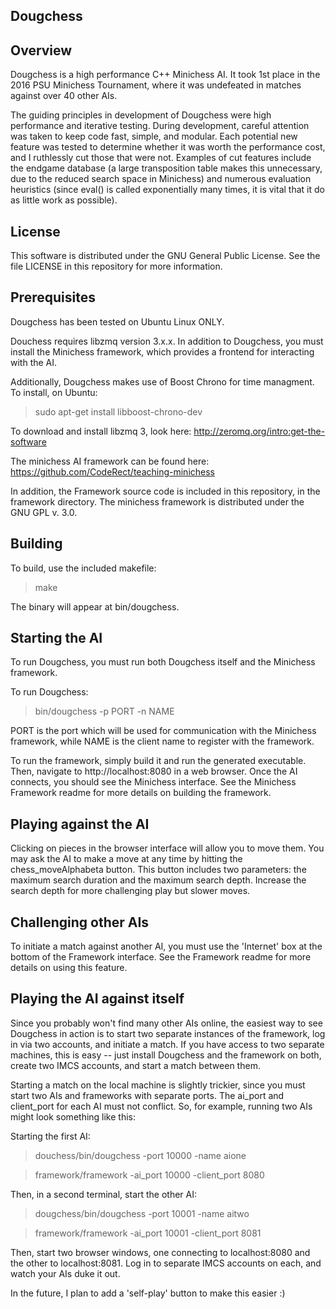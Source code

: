 ## Dougchess

## Overview
Dougchess is a high performance C++ Minichess AI. It took 1st place in the 2016 PSU Minichess Tournament,
where it was undefeated in matches against over 40 other AIs.

The guiding principles in development of Dougchess were high performance and iterative testing.
During development, careful attention was taken to keep code fast, simple, and modular.
Each potential new feature was tested to determine whether it was worth the performance cost, and I ruthlessly cut those that were not.
Examples of cut features include the endgame database (a large transposition table makes this unnecessary, due
to the reduced search space in Minichess) and numerous evaluation heuristics (since eval() is called
exponentially many times, it is vital that it do as little work as possible).

## License
This software is distributed under the GNU General Public License. See the file LICENSE in this repository for more information. 

## Prerequisites
Dougchess has been tested on Ubuntu Linux ONLY.

Douchess requires libzmq version 3.x.x. In addition to Dougchess, you must
install the Minichess framework, which provides a frontend for interacting
with the AI.

Additionally, Dougchess makes use of Boost Chrono for time managment. To install, on Ubuntu:

> sudo apt-get install libboost-chrono-dev

To download and install libzmq 3, look here: http://zeromq.org/intro:get-the-software

The minichess AI framework can be found here: https://github.com/CodeRect/teaching-minichess

In addition, the Framework source code is included in this repository, in the framework directory.
The minichess framework is distributed under the GNU GPL v. 3.0.

## Building 
To build, use the included makefile:

> make

The binary will appear at bin/dougchess.

## Starting the AI
To run Dougchess, you must run both Dougchess itself and the Minichess framework.

To run Dougchess: 
> bin/dougchess -p PORT -n NAME

PORT is the port which will be used for communication with
the Minichess framework, while NAME is the client name to register
with the framework.

To run the framework, simply build it and run the generated executable.
Then, navigate to http://localhost:8080 in a web browser. Once the AI connects,
you should see the Minichess interface. See the Minichess Framework readme for more
details on building the framework.

## Playing against the AI
Clicking on pieces in the browser interface will allow you to move them. You may ask the AI
to make a move at any time by hitting the chess_moveAlphabeta button. This button includes two
parameters: the maximum search duration and the maximum search depth. Increase the search depth
for more challenging play but slower moves.

## Challenging other AIs
To initiate a match against another AI, you must use the 'Internet' box at the bottom of the Framework
interface. See the Framework readme for more details on using this feature.

## Playing the AI against itself
Since you probably won't find many other AIs online, the easiest way to see Dougchess
in action is to start two separate instances of the framework, log in via two accounts, and initiate a match.
If you have access to two separate machines, this is easy -- just install Dougchess and the framework on
both, create two IMCS accounts, and start a match between them.

Starting a match on the local machine is slightly trickier, since you must start two AIs and frameworks
with separate ports. The ai_port and client_port for each AI must not conflict. So, for example, running
two AIs might look something like this:

Starting the first AI:
> douchess/bin/dougchess -port 10000 -name aione

> framework/framework -ai_port 10000 -client_port 8080

Then, in a second terminal, start the other AI: 
> dougchess/bin/dougchess -port 10001 -name aitwo

> framework/framework -ai_port 10001 -client_port 8081

Then, start two browser windows, one connecting to localhost:8080 and the other to localhost:8081.
Log in to separate IMCS accounts on each, and watch your AIs duke it out.

In the future, I plan to add a 'self-play' button to make this easier :)
